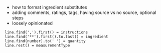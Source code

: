 * how to format ingredient substitutes
* adding comments, ratings, tags, having source vs no source, optional steps
* loosely opinionated

```
line.find(',').first() = instructions
line.find('**').first().to.last() = ingredient
line.find(number).to(' ') = quantity
line.rest() = measurementType
```
